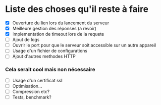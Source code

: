 # Liste des choses qu'il reste à faire
- [x] Ouverture du lien lors du lancement du serveur
- [x] Meilleure gestion des réponses (a revoir)
- [x] Implementation de timeout lors de la requete
- [ ] Ajout de logs
- [ ] Ouvrir le port pour que le serveur soit accessible sur un autre appareil
- [ ] Usage d'un fichier de configurations
- [ ] Ajout d'autres methodes HTTP

### Cela serait cool mais non nécessaire
- [ ] Usage d'un certificat ssl
- [ ] Optimisation...
- [ ] Compression etc?
- [ ] Tests, benchmark?
